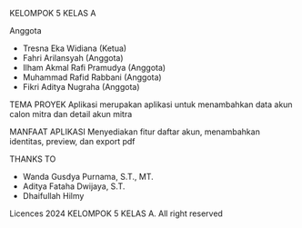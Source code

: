 
KELOMPOK 5 KELAS A

Anggota
- Tresna Eka Widiana  (Ketua)
- Fahri Arilansyah  (Anggota)
- Ilham Akmal Rafi Pramudya  (Anggota)
- Muhammad Rafid Rabbani  (Anggota)
- Fikri Aditya Nugraha  (Anggota)

TEMA PROYEK
Aplikasi merupakan aplikasi untuk menambahkan data akun calon mitra dan detail akun mitra

MANFAAT APLIKASI
Menyediakan fitur daftar akun, menambahkan identitas, preview, dan export pdf

THANKS TO
- Wanda Gusdya Purnama, S.T., MT.
- Aditya Fataha Dwijaya, S.T.
- Dhaifullah Hilmy

Licences
2024 KELOMPOK 5 KELAS A. All right reserved
